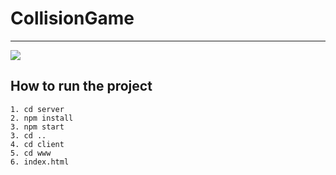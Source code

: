 # CollisionGame 
---  
![](https://github.com/Qiming-Liu/CollisionGame/raw/main/res/intro.gif)  
## How to run the project 

```  
1. cd server  
2. npm install  
3. npm start   
3. cd ..  
4. cd client  
5. cd www  
6. index.html  
``` 
